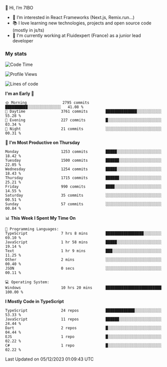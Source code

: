 👋 Hi, I’m 7IBO

- 👀 I’m interested in React Frameworks (Next.js, Remix.run...)
- 📚 I love learning new technologies, projects and open source code (mostly in js/ts)
- 💼 I'm currently working at Fluidexpert (France) as a junior lead developer

### My stats
<!--START_SECTION:waka-->
![Code Time](http://img.shields.io/badge/Code%20Time-336%20hrs%2034%20mins-blue)

![Profile Views](http://img.shields.io/badge/Profile%20Views-0-blue)

![Lines of code](https://img.shields.io/badge/From%20Hello%20World%20I%27ve%20Written-7.7%20million%20lines%20of%20code-blue)

**I'm an Early 🐤** 

```text
🌞 Morning                2795 commits        ██████████░░░░░░░░░░░░░░░   41.08 % 
🌆 Daytime                3761 commits        ██████████████░░░░░░░░░░░   55.28 % 
🌃 Evening                227 commits         █░░░░░░░░░░░░░░░░░░░░░░░░   03.34 % 
🌙 Night                  21 commits          ░░░░░░░░░░░░░░░░░░░░░░░░░   00.31 % 
```
📅 **I'm Most Productive on Thursday** 

```text
Monday                   1253 commits        █████░░░░░░░░░░░░░░░░░░░░   18.42 % 
Tuesday                  1500 commits        ██████░░░░░░░░░░░░░░░░░░░   22.05 % 
Wednesday                1254 commits        █████░░░░░░░░░░░░░░░░░░░░   18.43 % 
Thursday                 1715 commits        ██████░░░░░░░░░░░░░░░░░░░   25.21 % 
Friday                   990 commits         ████░░░░░░░░░░░░░░░░░░░░░   14.55 % 
Saturday                 35 commits          ░░░░░░░░░░░░░░░░░░░░░░░░░   00.51 % 
Sunday                   57 commits          ░░░░░░░░░░░░░░░░░░░░░░░░░   00.84 % 
```


📊 **This Week I Spent My Time On** 

```text
💬 Programming Languages: 
TypeScript               7 hrs 8 mins        █████████████████░░░░░░░░   69.10 % 
JavaScript               1 hr 58 mins        █████░░░░░░░░░░░░░░░░░░░░   19.14 % 
Text                     1 hr 9 mins         ███░░░░░░░░░░░░░░░░░░░░░░   11.25 % 
Other                    2 mins              ░░░░░░░░░░░░░░░░░░░░░░░░░   00.40 % 
JSON                     0 secs              ░░░░░░░░░░░░░░░░░░░░░░░░░   00.11 % 

💻 Operating System: 
Windows                  10 hrs 20 mins      █████████████████████████   100.00 % 
```

**I Mostly Code in TypeScript** 

```text
TypeScript               24 repos            █████████████░░░░░░░░░░░░   53.33 % 
JavaScript               11 repos            ██████░░░░░░░░░░░░░░░░░░░   24.44 % 
Dart                     2 repos             █░░░░░░░░░░░░░░░░░░░░░░░░   04.44 % 
EJS                      1 repo              █░░░░░░░░░░░░░░░░░░░░░░░░   02.22 % 
C#                       1 repo              █░░░░░░░░░░░░░░░░░░░░░░░░   02.22 % 
```




 Last Updated on 05/12/2023 01:09:43 UTC
<!--END_SECTION:waka-->
